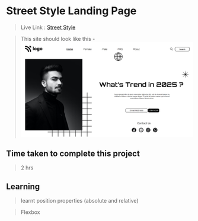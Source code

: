 # Street Style Landing Page

>Live Link : [Street Style](https://google.com)

>This site should look like this - 
![LCO](https://raw.githubusercontent.com/aadepeng/StreetStyleLandingPage/master/Street%20Style%20Landing%20Page.png)

## Time taken to complete this project 
>2 hrs
## Learning 
>learnt position properties (absolute and relative)

>Flexbox
